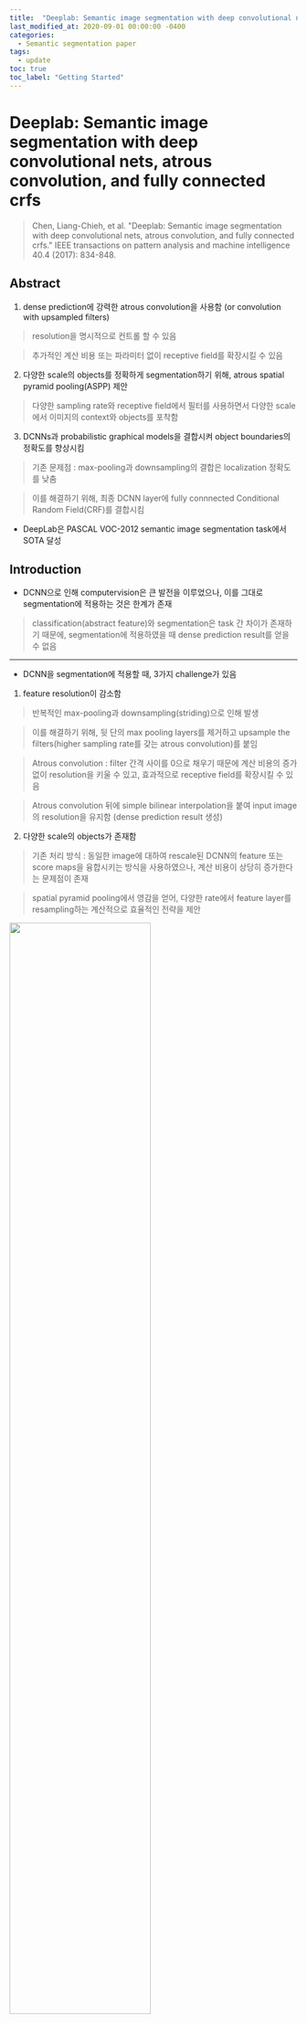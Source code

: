 ```yaml
---
title:  "Deeplab: Semantic image segmentation with deep convolutional nets, atrous convolution, and fully connected crfs review"
last_modified_at: 2020-09-01 00:00:00 -0400
categories: 
  - Semantic segmentation paper
tags:
  - update
toc: true
toc_label: "Getting Started"
---
```


# Deeplab: Semantic image segmentation with deep convolutional nets, atrous convolution, and fully connected crfs
> Chen, Liang-Chieh, et al. "Deeplab: Semantic image segmentation with deep convolutional nets, atrous convolution, and fully connected crfs." IEEE transactions on pattern analysis and machine intelligence 40.4 (2017): 834-848.

## Abstract

1. dense prediction에 강력한 atrous convolution을 사용함 (or convolution with upsampled filters)

> resolution을 명시적으로 컨트롤 할 수 있음

> 추가적인 계산 비용 또는 파라미터 없이 receptive field를 확장시킬 수 있음

2. 다양한 scale의 objects를 정확하게 segmentation하기 위해, atrous spatial pyramid pooling(ASPP) 제안

> 다양한 sampling rate와 receptive field에서 필터를 사용하면서 다양한 scale에서 이미지의 context와 objects를 포착함

3. DCNNs과 probabilistic graphical models을 결합시켜 object boundaries의 정확도를 향상시킴

> 기존 문제점 : max-pooling과 downsampling의 결합은 localization 정확도를 낮춤

> 이를 해결하기 위해, 최종 DCNN layer에 fully connnected Conditional Random Field(CRF)를 결합시킴

* DeepLab은 PASCAL VOC-2012 semantic image segmentation task에서 SOTA 달성

## Introduction

* DCNN으로 인해 computervision은 큰 발전을 이루었으나, 이를 그대로 segmentation에 적용하는 것은 한계가 존재

> classification(abstract feature)와 segmentation은 task 간 차이가 존재하기 때문에, segmentation에 적용하였을 때 dense prediction result를 얻을 수 없음

* * *

* DCNN을 segmentation에 적용할 때, 3가지 challenge가 있음

1. feature resolution이 감소함

> 반복적인 max-pooling과 downsampling(striding)으로 인해 발생

> 이를 해결하기 위해, 뒷 단의 max pooling layers를 제거하고 upsample the filters(higher sampling rate를 갖는 atrous convolution)를 붙임

> Atrous convolution : filter 간격 사이를 0으로 채우기 때문에 계산 비용의 증가 없이 resolution을 키울 수 있고, 효과적으로 receptive field를 확장시킬 수 있음 

> Atrous convolution 뒤에 simple bilinear interpolation을 붙여 input image의 resolution을 유지함 (dense prediction result 생성)

2. 다양한 scale의 objects가 존재함

> 기존 처리 방식 : 동일한 image에 대하여 rescale된 DCNN의 feature 또는 score maps을 융합시키는 방식을 사용하였으나, 계산 비용이 상당히 증가한다는 문제점이 존재

> spatial pyramid pooling에서 영감을 얻어, 다양한 rate에서 feature layer를 resampling하는 계산적으로 효율적인 전략을 제안

<img src="/assets/img/DeepLab/SPP.PNG" width="70%" height="70%">

> 이 방식은 receptive filed를 보완할 수 있는 다양한 filters로 input image를 학습할 수 있기 때문에 다양한 scales에서 image context와 objects를 포착할 수 있음

> atrous spatial pyramid pooling (ASPP) : 서로 다른 sampling rates를 갖는 다양한 parallel atrous convolutional layers를 사용하여 효율적으로 구현됨

3. DCNN invariance로 인한 localization 정확도 감소 

> classifier는 공간 변형에 대한 불변성을 필요로 하는데, 이는 spatial accuracy를 제한시킴

> model의 성능을 높이기 위해, fully-connected Conditional Random Field(CRF)를 사용하여 정밀한 details 포착

* * *

<img src="/assets/img/DeepLab/fig1.PNG" width="100%" height="100%">

* DCNN을 semantic segmentation task에 맞게 디자인

1. 모든 fc layers를 convolutional layers로 변경 (fully convolutional network)

2. atrous convolutional layers를 통해 feature resolution 확장

> 기존 network에서는 32 pixel 별로 계산되던 feature를 8 pixel 별로 계산되도록 변경

> 그 뒤에 bi-linear interpolation(x8)을 적용시켜 input resolution으로 맞춰줌

* DeepLab의 3가지 main advantages

1. Speed : atrous convolution을 사용하면서 NVidia Titan X GPU에서 8 FPS로 동작

2. Accuracy : 다양한 datasets(PASCAL VOC 2012, PASCAL-Context, PASCAL-Person-Part, Cityscapes)에서 SOTA 달성

3. Simplicity : DCNNs, CRFs 두 가지 modules로 구성

## Methods

### Atrous convolution for dense feature extraction and field-of-view enlargement

* 기존 DCNN의 resolution 문제를 해결하기 위해, deconvolutional layers를 사용하기도 하였으나 이는 추가적인 memory와 시간이 들기 때문에 효율적이지 못함

* 효율적인 계산을 위해 atrous convolution을 사용

> 이 알고리즘은 원하는 resolution에서 모든 layer의 feature 계산을 가능함

* 1-D : Sparse feature extraction(standard convolution) vs Dense feature extraction(atrous convolution) 

<img src="/assets/img/DeepLab/fig2.PNG" width="70%" height="70%">

(a) : 표준 convolution layer로 stride가 1이며, input feature map의 resolution이 작음

(b) : atrous convolution layer로 rate가 2이며, input feature map의 resolution이 큼

* 2-D : atrous convolution

<img src="/assets/img/DeepLab/fig3.PNG" width="70%" height="70%">

1. 표준 convolutional layer 방식

image -> factor 2로 downsampling 수행 -> convolution 수행 -> stride=2로 upsampling 수행

> input resolution의 4분의 1 크기의 responses만 얻을 수 있음 (sparse feature)

2. atrous convolutional layer 방식

image -> atrous convolution 

> input resolution 전체에 대한 responses를 얻을 수 있음 (dense feature)

> 필터 값 사이를 0으로 채우면서 계산 비용과 파라미터의 증가없이 filter의 kernel size를 효과적으로 키움 (non-zero 값만 계산)

* * *

* 효율성과 정확도의 적절한 trade-off 관계를 고려하여, atrous convolution(factor 4)을 이용하여 density를 높이고, 이 후 빠른 bilinear interpolation(factor 8)을 이용하여 input resolution과 동일하도록 키움 

### Multiscale image representations using atrous spatial pyramid pooling

* DCNNs으로 다양한 사이즈의 objects를 예측하는 것은 어려움

* 기존 방식 : parallel DCNN branches를 통해 input image를 다양하게 rescale하여 score maps을 추출하고, 최종적으로 각 branches의 feature maps을 bilinear interpolation으로 
input resolution과 맞춰주고 모두 융합

> 성능이 상당히 향상되지만, 다양한 scale의 input을 모두 처리해야 하기 때문에 계산 비용 문제가 있음

<img src="/assets/img/DeepLab/fig4.PNG" width="70%" height="70%">

* ASPP : 다양한 sampling rates를 갖는 atrous convolutional layers를 parallel하게 사용

> 분리된 branches로 features가 추출되고, 모두 융합시켜 최종 output을 냄

### Structured prediction with fully-connected conditional random fields for accurate boundary recovery











